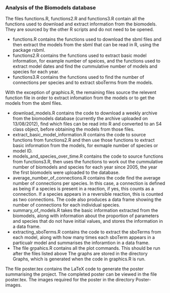 ### Analysis of the Biomodels database

The files functions.R, functions2.R and functions3.R contain all the functions used to download and extract information from the biomodels. They are sourced by the other R scripts and do not need to be opened.

 * functions.R contains the functions used to download the sbml files and then extract the models from the sbml that can be read in R, using the package rsbml.
 * functions2.R contains the functions used to extract basic model information, for example number of speices, and the functions used to extract model dates and find the cummulative number of models and species for each year.
 * functions3.R contains the functions used to find the number of connections per species and to extract sboTerms from the models.

With the exception of graphics.R, the remaining files source the relevent function file in order to extract infomation from the models or to get the models from the sbml files.

 * download_models.R contains the code to download a weekly archive from the biomodels database (currently the archive uploaded on 13/08/2012), find which files can be read into R and converted to an S4 class object, before obtaining the models from those files.
 * extract_basic_model_information.R contains the code to source functions from functions2.R and then use those functions to extract basic information from the models, for exmaple number of species or model ID. 
 * models_and_species_over_time.R contains the code to source functions from functions3.R, then uses the functions to work out the cummulative number of biomodels and species for each year since 2005, the year the first biomodels were uploaded to the database.
 * average_number_of_connections.R contains the code find the average number of connections per species. In this case, a connection is defined as being if a species is present in a reaction, if yes, this counts as a connection. If a species appears in a reversible reaction, this is counted as two connections. The code also produces a data frame showing the number of connections for each individual species.
 * summary_of_models.R takes the basic information extracted from the biomodels, along with information about the proportion of parameters and species that do not have initial values, and stores the information in a data frame.
 * extracting_sboTerms.R contains the code to extract the sboTerms from each model, along with how many times each sboTerm appears in a particualr model and summarises the inforamtion in a data frame.
 * The file grpahics.R contains all the plot commands. This should be run after the files listed above The graphs are stored in the directory Graphs, which is generated when the code in graphics.R is run.

The file poster.tex contains the LaTeX code to generate the poster summarising the project. The completed poster can be viewed in the file poster.tex. The images required for the poster in the directory Poster-images.